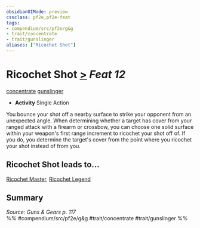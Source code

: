 ```yaml
---
obsidianUIMode: preview
cssclass: pf2e,pf2e-feat
tags:
- compendium/src/pf2e/g&g
- trait/concentrate
- trait/gunslinger
aliases: ["Ricochet Shot"]
---
```

# Ricochet Shot  [>](/rules/core-rulebook/chapter-9-playing-the-game.md#Actions "Single Action") *Feat 12*  
[concentrate](/rules/traits/concentrate.md)  [gunslinger](/rules/traits/gunslinger-g-g.md)  

- **Activity** Single Action

You bounce your shot off a nearby surface to strike your opponent from an unexpected angle. When determining whether a target has cover from your ranged attack with a firearm or crossbow, you can choose one solid surface within your weapon's first range increment to ricochet your shot off of. If you do, you determine the target's cover from the point where you ricochet your shot instead of from you.

## Ricochet Shot leads to...

[Ricochet Master](/compendium/feats/ricochet-master-g-g.md), [Ricochet Legend](/compendium/feats/ricochet-legend-g-g.md)

## Summary

*Source: Guns & Gears p. 117*  
%% #compendium/src/pf2e/g&g #trait/concentrate #trait/gunslinger %%